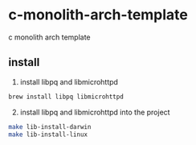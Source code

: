 # c-monolith-arch-template
c monolith arch template 

## install

1. install libpq and libmicrohttpd
```bash 
brew install libpq libmicrohttpd
```

2. install libpq and libmicrohttpd into the project
```bash
make lib-install-darwin
make lib-install-linux
```

